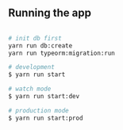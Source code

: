 ## Running the app

```bash

# init db first
yarn run db:create
yarn run typeorm:migration:run

# development
$ yarn run start

# watch mode
$ yarn run start:dev

# production mode
$ yarn run start:prod
```
